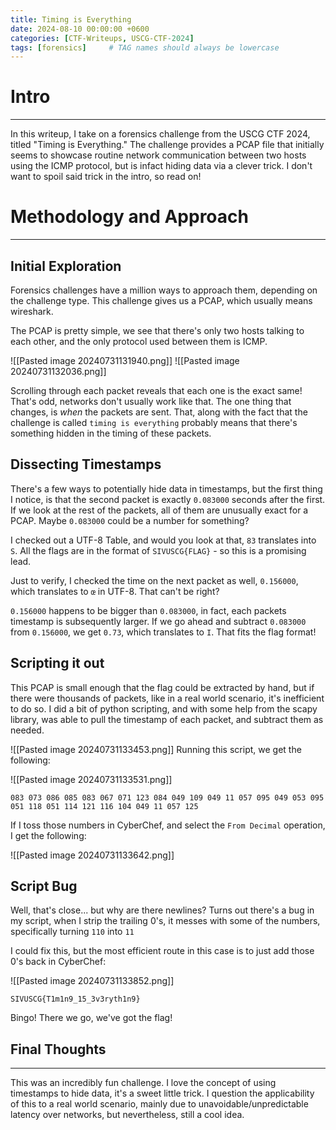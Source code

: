 ```yaml
---
title: Timing is Everything
date: 2024-08-10 00:00:00 +0600
categories: [CTF-Writeups, USCG-CTF-2024]
tags: [forensics]     # TAG names should always be lowercase
---
```


# Intro
---

In this writeup, I take on a forensics challenge from the USCG CTF 2024, titled "Timing is Everything." The challenge provides a PCAP file that initially seems to showcase routine network communication between two hosts using the ICMP protocol, but is infact hiding data via a clever trick. I don't want to spoil said trick in the intro, so read on!


# Methodology and Approach
---
## Initial Exploration

Forensics challenges have a million ways to approach them, depending on the challenge type. This challenge gives us a PCAP, which usually means wireshark.

The PCAP is pretty simple, we see that there's only two hosts talking to each other, and the only protocol used between them is ICMP. 

![[Pasted image 20240731131940.png]]
![[Pasted image 20240731132036.png]]

Scrolling through each packet reveals that each one is the exact same! That's odd, networks don't usually work like that. The one thing that changes, is *when* the packets are sent. That, along with the fact that the challenge is called `timing is everything` probably means that there's something hidden in the timing of these packets.

## Dissecting Timestamps

There's a few ways to potentially hide data in timestamps, but the first thing I notice, is that the second packet is exactly `0.083000` seconds after the first. If we look at the rest of the packets, all of them are unusually exact for a PCAP. Maybe `0.083000` could be a number for something?

I checked out a UTF-8 Table, and would you look at that, `83` translates into `S`. All the flags are in the format of `SIVUSCG{FLAG}` - so this is a promising lead.

Just to verify, I checked the time on the next packet as well, `0.156000`, which translates to `œ` in UTF-8. That can't be right? 

`0.156000` happens to be bigger than `0.083000`, in fact, each packets timestamp is subsequently larger. If we go ahead and subtract  `0.083000` from `0.156000`, we get `0.73`, which translates to `I`. That fits the flag format! 

## Scripting it out
This PCAP is small enough that the flag could be extracted by hand, but if there were thousands of packets, like in a real world scenario, it's inefficient to do so. I did a bit of python scripting, and with some help from the scapy library, was able to pull the timestamp of each packet, and subtract them as needed. 

![[Pasted image 20240731133453.png]]
Running this script, we get the following:

![[Pasted image 20240731133531.png]]

```
083 073 086 085 083 067 071 123 084 049 109 049 11 057 095 049 053 095 051 118 051 114 121 116 104 049 11 057 125
```

If I toss those numbers in CyberChef, and select the `From Decimal` operation, I get the following:

![[Pasted image 20240731133642.png]]

## Script Bug

Well, that's close... but why are there newlines? Turns out there's a bug in my script, when I strip the trailing 0's, it messes with some of the numbers, specifically turning `110` into `11`

I could fix this, but the most efficient route in this case is to just add those 0's back in CyberChef:

![[Pasted image 20240731133852.png]]

```
SIVUSCG{T1m1n9_15_3v3ryth1n9}
```

Bingo! There we go, we've got the flag! 

## Final Thoughts
---
This was an incredibly fun challenge. I love the concept of using timestamps to hide data, it's a sweet little trick. I question the applicability of this to a real world scenario, mainly due to unavoidable/unpredictable latency over networks, but nevertheless, still a cool idea. 

